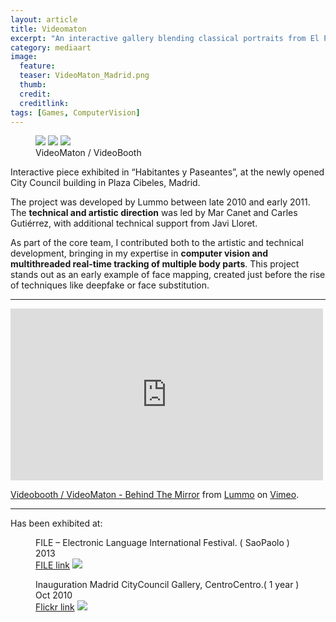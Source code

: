 ```yaml
---
layout: article
title: Videomaton
excerpt: "An interactive gallery blending classical portraits from El Paseo del Prado with real-time visitor presence at CentroCentro."
category: mediaart
image: 
  feature:
  teaser: VideoMaton_Madrid.png
  thumb:
  credit: 
  creditlink: 
tags: [Games, ComputerVision]
---
```


<figure class="third">
	<img src="https://farm8.staticflickr.com/7667/16614803453_0c5a1a3423_z.jpg">
	<img src="https://farm9.staticflickr.com/8723/17048703319_8b7f00d578_z.jpg">
	<img src="https://farm9.staticflickr.com/8759/16612438874_307e86e4de_z.jpg">
	<figcaption>VideoMaton / VideoBooth</figcaption>
</figure>

Interactive piece exhibited in “Habitantes y Paseantes”, at the newly opened City Council building in Plaza Cibeles, Madrid.

The project was developed by Lummo between late 2010 and early 2011. The **technical and artistic direction** was led by Mar Canet and Carles Gutiérrez, with additional technical support from Javi Lloret.

As part of the core team, I contributed both to the artistic and technical development, bringing in my expertise in **computer vision and multithreaded real-time tracking of multiple body parts**. This project stands out as an early example of face mapping, created just before the rise of techniques like deepfake or face substitution.

***

<iframe src="https://player.vimeo.com/video/36337990" width="500" height="275" frameborder="0" webkitallowfullscreen mozallowfullscreen allowfullscreen></iframe> <p><a href="https://vimeo.com/36337990">Videobooth / VideoMaton - Behind The Mirror</a> from <a href="https://vimeo.com/lummo">Lummo</a> on <a href="https://vimeo.com">Vimeo</a>.</p>

---

Has been exhibited at:


<figure class="one">
	<figcaption>FILE – Electronic Language International Festival. ( SaoPaolo ) 2013</figcaption>
	<a href="https://file.org.br/artist/mar-canet-carles-gutierrez/">FILE link</a>
	<img src="https://farm9.staticflickr.com/8718/17047439818_1097e9e91b_z.jpg">
</figure>

<figure class="one">
	<figcaption>Inauguration Madrid CityCouncil Gallery, CentroCentro.( 1 year ) Oct 2010 </figcaption>
	 <a href="https://www.flickr.com/photos/mcanet/sets/72157626795176461/">Flickr link</a>
	<img src="https://farm3.staticflickr.com/2666/5814197324_acff6a7625_z.jpg">
</figure>







